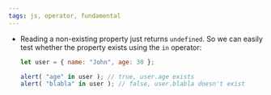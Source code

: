 ```yaml
---
tags: js, operator, fundamental
---
```


- Reading a non-existing property just returns `undefined`. So we can easily test whether the property exists using the `in` operator:
	```js
	let user = { name: "John", age: 30 };
	
	alert( "age" in user ); // true, user.age exists
	alert( "blabla" in user ); // false, user.blabla doesn't exist
	```